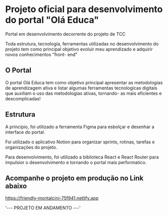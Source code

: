 # Projeto oficial para desenvolvimento do portal "Olá Educa"

Portal em desenvolvimento decorrente do projeto de TCC

Toda estrutura, tecnologia, ferramentas utilizadas no desenvolvimento do projeto tem como principal objetivo evoluir meu aprendizado e adquirir novos conhecimentos "front- end"

## O Portal

O portal Olá Educa tem como objetivo principal apresentar as metodologias de aprendizagem ativa e listar algumas ferramentas tecnologicas digitais que auxiliam o uso das metodologias ativas, tornando- as mais eficientes e descomplicadas!

## Estrutura

A princípio, foi utilizado a ferramenta Figma para esbolçar e desenhar a interface do portal.

Foi utilizado o aplicativo Notion para organizar sprints, rotinas, tarefas e organizações do projeto.

Para desenvolvimento, foi utilizado a biblioteca React e React Router para impulsior o desenvolvimento e tornando o portal mais performatico.

## Acompanhe o projeto em produção no Link abaixo

https://friendly-montalcini-75f941.netlify.app

'--- PROJETO EM ANDAMENTO ---'

